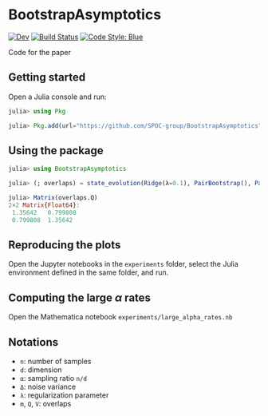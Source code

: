 # BootstrapAsymptotics

[![Dev](https://img.shields.io/badge/docs-dev-blue.svg)](https://SPOC-group.github.io/BootstrapAsymptotics/dev/)
[![Build Status](https://github.com/SPOC-group/BootstrapAsymptotics/actions/workflows/test.yml/badge.svg?branch=main)](https://github.com/SPOC-group/BootstrapAsymptotics/actions/workflows/test.yml?query=branch%3Amain)
[![Code Style: Blue](https://img.shields.io/badge/code%20style-blue-4495d1.svg)](https://github.com/JuliaDiff/BlueStyle)

Code for the paper

## Getting started

Open a Julia console and run:

```julia
julia> using Pkg

julia> Pkg.add(url="https://github.com/SPOC-group/BootstrapAsymptotics")
```

## Using the package

```julia
julia> using BootstrapAsymptotics

julia> (; overlaps) = state_evolution(Ridge(λ=0.1), PairBootstrap(), PairBootstrap());

julia> Matrix(overlaps.Q)
2×2 Matrix{Float64}:
 1.35642   0.799808
 0.799808  1.35642
```

## Reproducing the plots

Open the Jupyter notebooks in the `experiments` folder, select the Julia environment defined in the same folder, and run.

## Computing the large $\alpha$ rates

Open the Mathematica notebook `experiments/large_alpha_rates.nb`

## Notations

- `n`: number of samples
- `d`: dimension
- `α`: sampling ratio `n/d`
- `Δ`: noise variance
- `λ`: regularization parameter
- `m`, `Q`, `V`: overlaps
